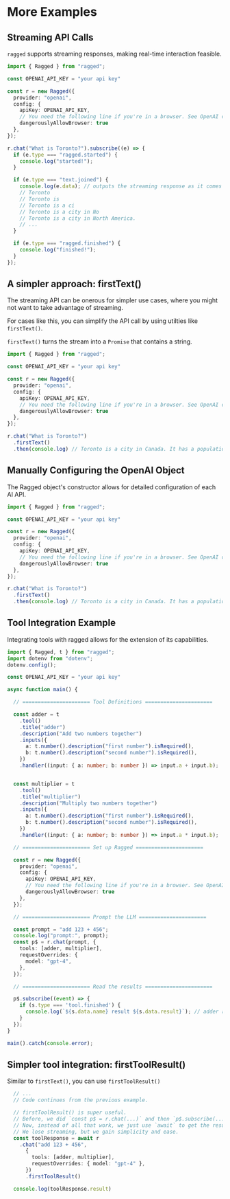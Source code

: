 # More Examples

## Streaming API Calls

`ragged` supports streaming responses, making real-time interaction feasible.

```ts
import { Ragged } from "ragged";

const OPENAI_API_KEY = "your api key"

const r = new Ragged({
  provider: "openai",
  config: {
    apiKey: OPENAI_API_KEY,
    // You need the following line if you're in a browser. See OpenAI client docs.
    dangerouslyAllowBrowser: true
  },
});

r.chat("What is Toronto?").subscribe((e) => {
  if (e.type === "ragged.started") {
    console.log("started!");
  }

  if (e.type === "text.joined") {
    console.log(e.data); // outputs the streaming response as it comes in
    // Toronto
    // Toronto is
    // Toronto is a ci
    // Toronto is a city in No
    // Toronto is a city in North America.
    // ...
  }

  if (e.type === "ragged.finished") {
    console.log("finished!");
  }
});
```


## A simpler approach: firstText()

The streaming API can be onerous for simpler use cases, where you might not want to take advantage of streaming. 

For cases like this, you can simplify the API call by using utilties like `firstText()`.

`firstText()` turns the stream into a `Promise` that contains a string.

```ts
import { Ragged } from "ragged";

const OPENAI_API_KEY = "your api key"

const r = new Ragged({
  provider: "openai",
  config: {
    apiKey: OPENAI_API_KEY,
    // You need the following line if you're in a browser. See OpenAI client docs.
    dangerouslyAllowBrowser: true
  },
});

r.chat("What is Toronto?")
  .firstText()
  .then(console.log) // Toronto is a city in Canada. It has a population of...
```

## Manually Configuring the OpenAI Object

The Ragged object's constructor allows for detailed configuration of each AI API.

```ts
import { Ragged } from "ragged";

const OPENAI_API_KEY = "your api key"

const r = new Ragged({
  provider: "openai",
  config: {
    apiKey: OPENAI_API_KEY,
    // You need the following line if you're in a browser. See OpenAI client docs.
    dangerouslyAllowBrowser: true
  },
});

r.chat("What is Toronto?")
  .firstText()
  .then(console.log) // Toronto is a city in Canada. It has a population of...
```


## Tool Integration Example

Integrating tools with ragged allows for the extension of its capabilities.

```ts
import { Ragged, t } from "ragged";
import dotenv from "dotenv";
dotenv.config();

const OPENAI_API_KEY = "your api key"

async function main() {

  // ====================== Tool Definitions ======================

  const adder = t
    .tool()
    .title("adder")
    .description("Add two numbers together")
    .inputs({
      a: t.number().description("first number").isRequired(),
      b: t.number().description("second number").isRequired(),
    })
    .handler((input: { a: number; b: number }) => input.a + input.b);


  const multiplier = t
    .tool()
    .title("multiplier")
    .description("Multiply two numbers together")
    .inputs({
      a: t.number().description("first number").isRequired(),
      b: t.number().description("second number").isRequired(),
    })
    .handler((input: { a: number; b: number }) => input.a * input.b);

  // ====================== Set up Ragged ======================

  const r = new Ragged({
    provider: "openai",
    config: {
      apiKey: OPENAI_API_KEY,
      // You need the following line if you're in a browser. See OpenAI client docs.
      dangerouslyAllowBrowser: true
    },
  });

  // ====================== Prompt the LLM ======================

  const prompt = "add 123 + 456";
  console.log("prompt:", prompt);
  const p$ = r.chat(prompt, {
    tools: [adder, multiplier],
    requestOverrides: {
      model: "gpt-4",
    },
  });

  // ====================== Read the results ======================

  p$.subscribe((event) => {
    if (s.type === 'tool.finished') {
      console.log(`${s.data.name} result ${s.data.result}`); // adder result 579
    }
  });
}

main().catch(console.error);
```

## Simpler tool integration: firstToolResult()

Similar to `firstText()`, you can use `firstToolResult()`

```ts
  // ...
  // Code continues from the previous example.

  // firstToolResult() is super useful.
  // Before, we did `const p$ = r.chat(...)` and then `p$.subscribe(...)`
  // Now, instead of all that work, we just use `await` to get the result.
  // We lose streaming, but we gain simplicity and ease.
  const toolResponse = await r
    .chat("add 123 + 456", 
      {
        tools: [adder, multiplier],
        requestOverrides: { model: "gpt-4" },
      })
      .firstToolResult()

  console.log(toolResponse.result)

```